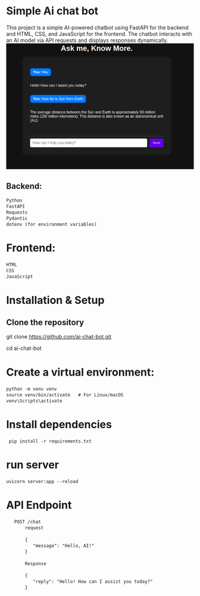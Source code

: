 # Simple Ai chat bot

This project is a simple AI-powered chatbot using FastAPI for the backend and HTML, CSS, and JavaScript for the frontend. The chatbot interacts with an AI model via API requests and displays responses dynamically.
    ![alt text](statics/images/readme.png)


## Backend:
    Python
    FastAPI
    Requests
    Pydantic
    dotenv (for environment variables)

# Frontend:
    HTML
    CSS
    JavaScript

# Installation & Setup

## Clone the repository
git clone https://github.com/ai-chat-bot.git

cd ai-chat-bot

# Create a virtual environment:
    python -m venv venv
    source venv/bin/activate   # For Linux/macOS
    venv\Scripts\activate   
# Install dependencies
     pip install -r requirements.txt

# run server 
    uvicorn server:app --reload

# API Endpoint
       POST /chat
           request 
       
           {
              "message": "Hello, AI!"
           }
           
           Response
           
           {
              "reply": "Hello! How can I assist you today?"
           }
           
